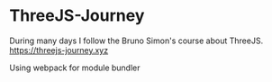 # ThreeJS-Journey

During many days I follow the Bruno Simon's course about ThreeJS.
https://threejs-journey.xyz

Using webpack for module bundler